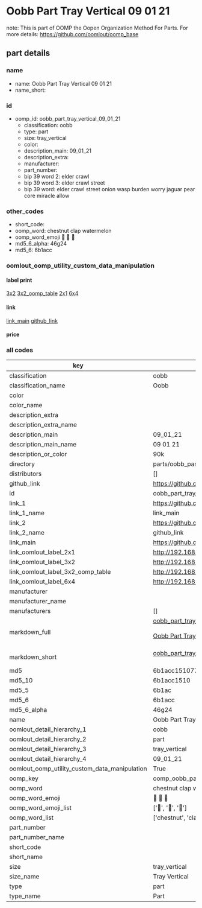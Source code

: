 # Oobb Part Tray Vertical 09 01 21  

note: This is part of OOMP the Oopen Organization Method For Parts. For more details: https://github.com/oomlout/oomp_base

##  part details





### name
* name: Oobb Part Tray Vertical 09 01 21
* name_short: 
### id
* oomp_id: oobb_part_tray_vertical_09_01_21
  * classification: oobb
  * type: part
  * size: tray_vertical
  * color: 
  * description_main: 09_01_21
  * description_extra: 
  * manufacturer: 
  * part_number: 
  * bip 39 word 2: elder crawl
  * bip 39 word 3: elder crawl street
  * bip 39 word: elder crawl street onion wasp burden worry jaguar pear core miracle allow

### other_codes
* short_code: 
* oomp_word: chestnut clap watermelon
* oomp_word_emoji :chestnut: :clap: :watermelon:
* md5_6_alpha: 46g24
* md5_6: 6b1acc






### oomlout_oomp_utility_custom_data_manipulation
#### label print
[3x2](http://192.168.1.245:1112/?label=oomp%2046g24)
[3x2_oomp_table](http://192.168.1.107:1112/?label=oomp%2046g24)
[2x1](http://192.168.1.242:1112/?label=oomp%2046g24)
[6x4](http://192.168.1.55:1112/?label=oomp%2046g24)    

#### link

[link_main](https://github.com/oomlout/oomlout_oomp_current_version_messy/tree/main/parts/oobb_part_tray_vertical_09_01_21) [github_link](https://github.com/oomlout/oomlout_oomp_part_src/tree/main/parts/oobb_part_tray_vertical_09_01_21)                             

#### price







### all codes 
| key | value |  
| --- | --- |  
| classification | oobb |  
| classification_name | Oobb |  
| color |  |  
| color_name |  |  
| description_extra |  |  
| description_extra_name |  |  
| description_main | 09_01_21 |  
| description_main_name | 09 01 21 |  
| description_or_color | 90k |  
| directory | parts/oobb_part_tray_vertical_09_01_21 |  
| distributors | [] |  
| github_link | https://github.com/oomlout/oomlout_oomp_part_src/tree/main/parts/oobb_part_tray_vertical_09_01_21 |  
| id | oobb_part_tray_vertical_09_01_21 |  
| link_1 | https://github.com/oomlout/oomlout_oomp_current_version_messy/tree/main/parts/oobb_part_tray_vertical_09_01_21 |  
| link_1_name | link_main |  
| link_2 | https://github.com/oomlout/oomlout_oomp_part_src/tree/main/parts/oobb_part_tray_vertical_09_01_21 |  
| link_2_name | github_link |  
| link_main | https://github.com/oomlout/oomlout_oomp_current_version_messy/tree/main/parts/oobb_part_tray_vertical_09_01_21 |  
| link_oomlout_label_2x1 | http://192.168.1.242:1112/?label=oomp%2046g24 |  
| link_oomlout_label_3x2 | http://192.168.1.245:1112/?label=oomp%2046g24 |  
| link_oomlout_label_3x2_oomp_table | http://192.168.1.107:1112/?label=oomp%2046g24 |  
| link_oomlout_label_6x4 | http://192.168.1.55:1112/?label=oomp%2046g24 |  
| manufacturer |  |  
| manufacturer_name |  |  
| manufacturers | [] |  
| markdown_full | [oobb_part_tray_vertical_09_01_21](https://github.com/oomlout/oomlout_oomp_current_version_messy/tree/main/parts/oobb_part_tray_vertical_09_01_21)<br>[](https://github.com/oomlout/oomlout_oomp_current_version_messy/tree/main/parts/oobb_part_tray_vertical_09_01_21)<br>[Oobb Part Tray Vertical 09 01 21](https://github.com/oomlout/oomlout_oomp_current_version_messy/tree/main/parts/oobb_part_tray_vertical_09_01_21)<br><br> |  
| markdown_short | [oobb_part_tray_vertical_09_01_21](https://github.com/oomlout/oomlout_oomp_current_version_messy/tree/main/parts/oobb_part_tray_vertical_09_01_21)<br><br> |  
| md5 | 6b1acc1510773fb87a7bc9adadccaa3a |  
| md5_10 | 6b1acc1510 |  
| md5_5 | 6b1ac |  
| md5_6 | 6b1acc |  
| md5_6_alpha | 46g24 |  
| name | Oobb Part Tray Vertical 09 01 21 |  
| oomlout_detail_hierarchy_1 | oobb |  
| oomlout_detail_hierarchy_2 | part |  
| oomlout_detail_hierarchy_3 | tray_vertical |  
| oomlout_detail_hierarchy_4 | 09_01_21 |  
| oomlout_oomp_utility_custom_data_manipulation | True |  
| oomp_key | oomp_oobb_part_tray_vertical_09_01_21 |  
| oomp_word | chestnut clap watermelon |  
| oomp_word_emoji | :chestnut: :clap: :watermelon: |  
| oomp_word_emoji_list | [':chestnut:', ':clap:', ':watermelon:'] |  
| oomp_word_list | ['chestnut', 'clap', 'watermelon'] |  
| part_number |  |  
| part_number_name |  |  
| short_code |  |  
| short_name |  |  
| size | tray_vertical |  
| size_name | Tray Vertical |  
| type | part |  
| type_name | Part |  
